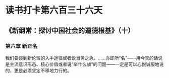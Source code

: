 # 读书打卡第六百三十六天
## 《新纲常：探讨中国社会的道德根基》（十）
### 第六章 新正名

我们要谈到新伦理的入手途径或者说当务之急。……亦即所“名”——用今天的话说是主流意识形态、核心价值或者说“举什么旗”的问题——一定是可以心悦诚服地说的，更是必须坚定不移地力行的。